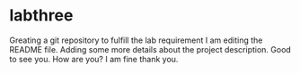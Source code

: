 # labthree
Greating a git repository to fulfill the lab requirement
I am editing the README file. Adding some more details about the project description.
Good to see you.
How are you?
I am fine thank you.
